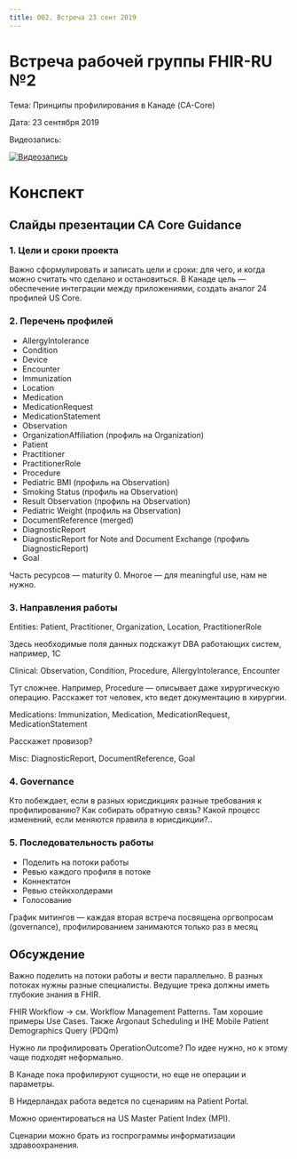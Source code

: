 ```yaml
---
title: 002. Встреча 23 сент 2019
---
```


# Встреча рабочей группы FHIR-RU №2

Тема: Принципы профилирования в Канаде (CA-Core)

Дата: 23 сентября 2019

Видеозапись:

[![Видеозапись](http://img.youtube.com/vi/xnoDvFQkyso/0.jpg)](http://www.youtube.com/watch?v=xnoDvFQkyso)

# Конспект

## Слайды презентации CA Core Guidance

### 1. Цели и сроки проекта

Важно сформулировать и записать цели и сроки: для чего, и когда можно считать что сделано и остановиться. В Канаде цель — обеспечение интеграции между приложениями, создать аналог 24 профилей US Core.

### 2. Перечень профилей

* AllergyIntolerance
* Condition
* Device
* Encounter
* Immunization
* Location
* Medication
* MedicationRequest
* MedicationStatement
* Observation
* OrganizationAffiliation (профиль на Organization)
* Patient
* Practitioner
* PractitionerRole
* Procedure
* Pediatric BMI (профиль на Observation)
* Smoking Status (профиль на Observation)
* Result Observation (профиль на Observation)
* Pediatric Weight (профиль на Observation)
* DocumentReference (merged)
* DiagnosticReport
* DiagnosticReport for Note and Document Exchange (профиль DiagnosticReport)
* Goal

Часть ресурсов — maturity 0. Многое — для meaningful use, нам не нужно.

### 3. Направления работы

Entities: Patient, Practitioner, Organization, Location, PractitionerRole

Здесь необходимые поля данных подскажут DBA работающих систем, например, 1С

Clinical: Observation, Condition, Procedure, AllergyIntolerance, Encounter

Тут сложнее. Например, Procedure — описывает даже хирургическую операцию. Расскажет тот человек, кто ведет документацию в хирургии. 

Medications: Immunization, Medication, MedicationRequest, MedicationStatement

Расскажет провизор?

Misc: DiagnosticReport, DocumentReference, Goal

### 4. Governance

Кто побеждает, если в разных юрисдикциях разные требования к профилированию? Как собирать обратную связь? Какой процесс изменений, если меняются правила в юрисдикции?..

### 5. Последовательность работы

* Поделить на потоки работы
* Ревью каждого профиля в потоке
* Коннектатон
* Ревью стейкхолдерами
* Голосование

График митингов — каждая вторая встреча посвящена оргвопросам (governance), профилированием занимаются только раз в месяц

## Обсуждение

Важно поделить на потоки работы и вести параллельно. В разных потоках нужны разные специалисты. Ведущие трека должны иметь глубокие знания в FHIR.

FHIR Workflow -> см. Workflow Management Patterns. Там хорошие примеры Use Cases. Также Argonaut Scheduling и IHE Mobile Patient Demographics Query (PDQm)

Нужно ли профилировать OperationOutcome? По идее нужно, но к этому чаще подходят неформально.

В Канаде пока профилируют сущности, но еще не операции и параметры.

В Нидерландах работа ведется по сценариям на Patient Portal. 

Можно ориентироваться на US Master Patient Index (MPI).

Сценарии можно брать из госпрограммы информатизации здравоохранения.
